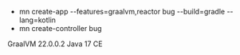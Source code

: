 - mn create-app --features=graalvm,reactor bug --build=gradle --lang=kotlin
- mn create-controller bug

GraalVM 22.0.0.2 Java 17 CE

